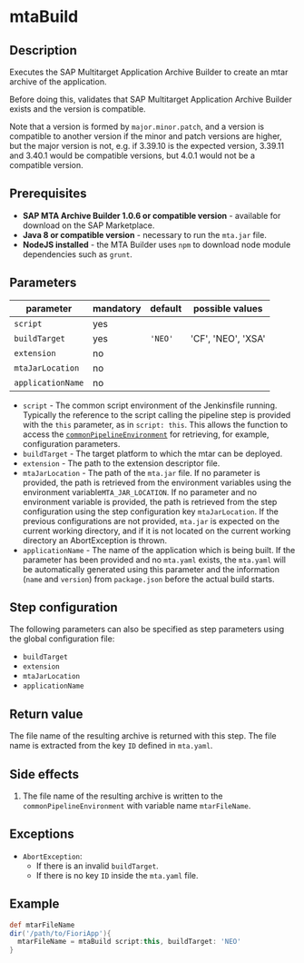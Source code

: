 # mtaBuild

## Description
Executes the SAP Multitarget Application Archive Builder to create an mtar archive of the application.

Before doing this, validates that SAP Multitarget Application Archive Builder exists and the version is compatible.

Note that a version is formed by `major.minor.patch`, and a version is compatible to another version if the minor and patch versions are higher, but the major version is not, e.g. if 3.39.10 is the expected version, 3.39.11 and 3.40.1 would be compatible versions, but 4.0.1 would not be a compatible version.

## Prerequisites
* **SAP MTA Archive Builder 1.0.6 or compatible version** - available for download on the SAP Marketplace.
* **Java 8 or compatible version** - necessary to run the `mta.jar` file.
* **NodeJS installed** - the MTA Builder uses `npm` to download node module dependencies such as `grunt`.

## Parameters
| parameter        | mandatory | default                                                | possible values    |
| -----------------|-----------|--------------------------------------------------------|--------------------|
| `script`         | yes       |                                                        |                    |
| `buildTarget`    | yes       | `'NEO'`                                                | 'CF', 'NEO', 'XSA' |
| `extension`    | no       |                                                            |                    |
| `mtaJarLocation` | no        |                                                        |                    |
| `applicationName`| no        |                                                        |                    |

* `script` - The common script environment of the Jenkinsfile running. Typically the reference to the script calling the pipeline step is provided with the `this` parameter, as in `script: this`. This allows the function to access the [`commonPipelineEnvironment`](commonPipelineEnvironment.md) for retrieving, for example, configuration parameters.
* `buildTarget` - The target platform to which the mtar can be deployed.
* `extension` - The path to the extension descriptor file.
* `mtaJarLocation` - The path of the `mta.jar` file. If no parameter is provided, the path is retrieved from the environment variables using the environment variable`MTA_JAR_LOCATION`. If no parameter and no environment variable is provided, the path is retrieved from the step configuration using the step configuration key `mtaJarLocation`. If the previous configurations are not provided, `mta.jar` is expected on the current working directory, and if it is not located on the current working directory an AbortException is thrown.
* `applicationName` - The name of the application which is being built. If the parameter has been provided and no `mta.yaml` exists, the `mta.yaml` will be automatically generated using this parameter and the information (`name` and `version`) from `package.json` before the actual build starts.

## Step configuration
The following parameters can also be specified as step parameters using the global configuration file:

* `buildTarget`
* `extension`
* `mtaJarLocation`
* `applicationName`

## Return value
The file name of the resulting archive is returned with this step. The file name is extracted from the key `ID` defined in `mta.yaml`.

## Side effects
1. The file name of the resulting archive is written to the `commonPipelineEnvironment` with variable name `mtarFileName`.

## Exceptions
* `AbortException`:
    * If there is an invalid `buildTarget`.
    * If there is no key `ID` inside the `mta.yaml` file.

## Example
```groovy
def mtarFileName
dir('/path/to/FioriApp'){
  mtarFileName = mtaBuild script:this, buildTarget: 'NEO'
}
```

